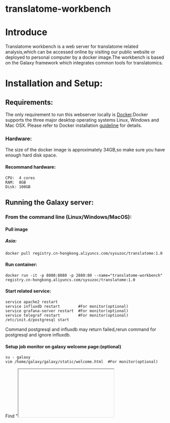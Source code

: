 # translatome-workbench

# Introduce
Translatome workbench is a web server for translatome related analysis,which can be accessed online by visiting our public website or deployed to personal computer by a docker image.The workbench is based on the Galaxy framework which integrates common tools for translatomics.
# Installation and Setup:
## Requirements:
The only requirement to run this webserver locally is [Docker](https://docs.docker.com/installation).Docker supports the three major desktop operating systems Linux, Windows and Mac OSX. Please refer to Docker installation [guideline](https://docs.docker.com/installation) for details.
### Hardware:
The size of the docker image is approximately 34GB,so make sure you have enough hard disk space.
#### Recommand hardware:
    CPU:  4 cores
    RAM:  8GB
    Disk: 100GB
## Running the Galaxy server:
### From the command line (Linux/Windows/MacOS):
#### Pull image
##### Asia:
    docker pull registry.cn-hongkong.aliyuncs.com/sysuzoc/translatome:1.0
#### Run container:
    docker run -it -p 8080:8080 -p 2880:80 --name="translatome-workbench" registry.cn-hongkong.aliyuncs.com/sysuzoc/translatome:1.0
#### Start related service:
    service apache2 restart
    service influxdb restart        #For monitor(optional)
    service grafana-server restart  #For monitor(optional)
    service telegraf restart        #For monitor(optional)
    /etc/init.d/postgresql start
Command postgresql and influxdb may return failed,rerun command for postgresql and ignore influxdb. 
#### Setup job monitor on galaxy welcome page:(optional)
    su - galaxy
    vim /home/galaxy/galaxy/static/welcome.html  #For monitor(optional)
Find "<iframe>" element and set your IP.
#### Start server:
    sh /home/galaxy/galaxy/run.sh
##### Run backend:
    cd /home/galaxy/galaxy && 
    nohup sh run.sh > galaxy.log 2>&1 &
For more details,please visit: https://docs.galaxyproject.org/en/latest/admin/config.html
#### Browser access to the server:
    http://YOUR_IP_ADDRESS:8080

